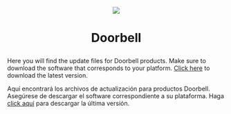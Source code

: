 <p align="center">
  <img src="https://surix.net/images/logo-scrolled.png" />
</p>

# <p align="center">Doorbell</p>

Here you will find the update files for Doorbell products. Make sure to download the software that corresponds to your platform.
[Click here](https://github.com/surixArg/doorbell/tree/main/v0.1.9-529) to download the latest version.


Aquí encontrará los archivos de actualización para productos Doorbell. Asegúrese de descargar el software correspondiente a su plataforma.
Haga [click aquí](https://github.com/surixArg/doorbell/tree/main/v0.1.9-529) para descargar la última versión.
